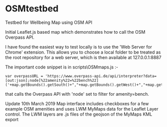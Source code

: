 # OSMtestbed
Testbed for Wellbeing Map using OSM API

Initial Leaflet.js based map which demonstrates how to call the OSM Overpass API.

I have found the easiest way to test locally is to use the 'Web Server for Chrome' extension. This allows you to choose a local folder to be treated as the root repository for a web server, which is then available at 127.0.0.1:8887

The important code snippet is in scripts\OSMmaps.js :-

	var overpassURL = 'https://www.overpass-api.de/api/interpreter?data=[out:json];node[%22amenity%22=%22bench%22]('+map.getBounds().getSouth()+","+map.getBounds().getWest()+","+map.getBounds().getNorth()+","+map.getBounds().getEast()+');out%20body;'

that calls the Overpass API with 'node' set to filter for amenity=bench.

Update 10th March 2019
Map interface includes checkboxes for a few example OSM amenities and uses LWM MyMaps data for the Leaflet Layer control. The LWM layers are .js files of the geojson of the MyMaps KML export
